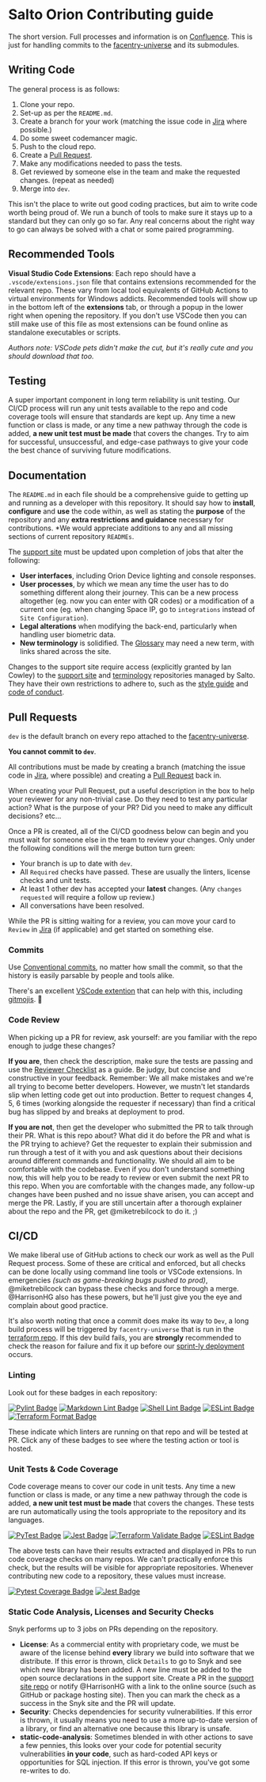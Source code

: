 # Salto Orion Contributing guide

The short version.
Full processes and information is on [Confluence](https://touchbyte.atlassian.net/wiki/x/AYAiAg).
This is just for handling commits to the [facentry-universe](https://github.com/touchbyteltd/facentry-universe) and its submodules.

## Writing Code

The general process is as follows:

1. Clone your repo.
2. Set-up as per the `README.md`.
3. Create a branch for your work (matching the issue code in [Jira](https://touchbyte.atlassian.net/jira/software/projects/FE/boards/1) where possible.)
4. Do some sweet codemancer magic.
5. Push to the cloud repo.
6. Create a [Pull Request](https://docs.github.com/en/pull-requests/collaborating-with-pull-requests/proposing-changes-to-your-work-with-pull-requests/about-pull-requests).
7. Make any modifications needed to pass the tests.
8. Get reviewed by someone else in the team and make the requested changes. (repeat as needed)
9. Merge into `dev`.

This isn't the place to write out good coding practices, but aim to write code worth being proud of.
We run a bunch of tools to make sure it stays up to a standard but they can only go so far.
Any real concerns about the right way to go can always be solved with a chat or some paired programming.

## Recommended Tools

**Visual Studio Code Extensions**:
Each repo should have a `.vscode/extensions.json` file that contains extensions recommended for the relevant repo.
These vary from local tool equivalents of GitHub Actions to virtual environments for Windows addicts.
Recommended tools will show up in the bottom left of the **extensions** tab, or through a popup in the lower right when opening the repository.
If you don't use VSCode then you can still make use of this file as most extensions can be found online as standalone executables or scripts.

*Authors note: VSCode pets didn't make the cut, but it's really cute and you should download that too.*

## Testing

A super important component in long term reliability is unit testing.
Our CI/CD process will run any unit tests available to the repo and code coverage tools will ensure that standards are kept up.
Any time a new function or class is made, or any time a new pathway through the code is added, **a new unit test must be made** that covers the changes.
Try to aim for successful, unsuccessful, and edge-case pathways to give your code the best chance of surviving future modifications.

## Documentation

The `README.md` in each file should be a comprehensive guide to getting up and running as a developer with this repository.
It should say how to **install**, **configure** and **use** the code within, as well as stating the **purpose** of the repository and any **extra restrictions and guidance** necessary for contributions.
*We would appreciate additions to any and all missing sections of current repository `READMEs`.

The [support site](https://support.saltosystems.com/orion) must be updated upon completion of jobs that alter the following:

- **User interfaces**, including Orion Device lighting and console responses.
- **User processes**, by which we mean any time the user has to do something different along their journey.
This can be a new process altogether (eg. now you can enter with QR codes) or a modification of a current one (eg. when changing Space IP, go to `integrations` instead of `Site Configuration`).
- **Legal alterations** when modifying the back-end, particularly when handling user biometric data.
- **New terminology** is solidified.
The [Glossary](https://support.saltosystems.com/orion/glossary/) may need a new term, with links shared across the site.

Changes to the support site require access (explicitly granted by Ian Cowley) to the [support site](https://github.com/saltosystems-internal/support.saltosystems.com) and [terminology](https://github.com/saltosystems-internal/terminology) repositories managed by Salto.
They have their own restrictions to adhere to, such as the [style guide](https://github.com/saltosystems-internal/.github/blob/main/docs/documentation-style-guide.md) and [code of conduct](https://saltosystems.com/en/sustainability-governance).

## Pull Requests

`dev` is the default branch on every repo attached to the [facentry-universe](https://github.com/touchbyteltd/facentry-universe).

**You cannot commit to `dev`**.

All contributions must be made by creating a branch (matching the issue code in [Jira](https://touchbyte.atlassian.net/jira/software/projects/FE/boards/1), where possible) and creating a [Pull Request](https://docs.github.com/en/pull-requests/collaborating-with-pull-requests/proposing-changes-to-your-work-with-pull-requests/about-pull-requests) back in.

When creating your Pull Request, put a useful description in the box to help your reviewer for any non-trivial case.
Do they need to test any particular action?
What is the purpose of your PR?
Did you need to make any difficult decisions?
etc...

Once a PR is created, all of the CI/CD goodness below can begin and you must wait for someone else in the team to review your changes.
Only under the following conditions will the merge button turn green:

- Your branch is up to date with `dev`.
- All `Required` checks have passed.
These are usually the linters, license checks and unit tests.
- At least 1 other dev has accepted your **latest** changes.
(Any `changes requested` will require a follow up review.)
- All conversations have been resolved.

While the PR is sitting waiting for a review, you can move your card  to `Review` in [Jira](https://touchbyte.atlassian.net/jira/software/projects/FE/boards/1) (if applicable) and get started on something else.

### Commits

Use [Conventional commits](https://www.conventionalcommits.org/en/v1.0.0/), no matter how small the commit, so that the history is easily parsable by people and tools alike.

There's an excellent [VSCode extention](https://marketplace.visualstudio.com/items?itemName=vivaxy.vscode-conventional-commits) that can help with this, including [gitmojis](https://gitmoji.dev/). 💩

### Code Review

When picking up a PR for review, ask yourself: are you familiar with the repo enough to judge these changes?

**If you are**, then check the description, make sure the tests are passing and use the [Reviewer Checklist](https://github.com/touchbyteltd/.github/blob/master/PULL_REQUEST_TEMPLATE.md) as a guide.
Be judgy, but concise and constructive in your feedback.
Remember: We all make mistakes and we're all trying to become better developers.
However, we mustn't let standards slip when letting code get out into production.
Better to request changes 4, 5, 6 times (working alongside the requester if necessary) than find a critical bug has slipped by and breaks at deployment to prod.

**If you are not**, then get the developer who submitted the PR to talk through their PR.
What is this repo about?
What did it do before the PR and what is the PR trying to achieve?
Get the requester to explain their submission and run through a test of it with you and ask questions about their decisions around different commands and functionality.
We should all aim to be comfortable with the codebase.
Even if you don't understand something now, this will help you to be ready to review or even submit the next PR to this repo.
When you are comfortable with the changes made, any follow-up changes have been pushed and no issue shave arisen, you can accept and merge the PR.
Lastly, if you are still uncertain after a thorough explainer about the repo and the PR, get @miketrebilcock to do it. ;)

## CI/CD

We make liberal use of GitHub actions to check our work as well as the Pull Request process.
Some of these are critical and enforced, but all checks can be done locally using command line tools or VSCode extensions.
In emergencies *(such as game-breaking bugs pushed to prod)*, @miketrebilcock can bypass these checks and force through a merge.
@HarrisonHG also has these powers, but he'll just give you the eye and complain about good practice.

It's also worth noting that once a commit does make its way to `Dev`, a long build process will be triggered by `facentry-universe` that is run in the [terraform repo](https://github.com/touchbyteltd/terraform/actions/workflows/create-update-env.yml).
If this dev build fails, you are **strongly** recommended to check the reason for failure and fix it up before our [sprint-ly deployment](https://touchbyte.atlassian.net/wiki/spaces/FaceEntry/pages/113541136/Development+Deployment+Process#Closing-the-Sprint) occurs.

### Linting

Look out for these badges in each repository:

[![Pylint Badge](https://img.shields.io/badge/linting-pylint-darkblue)](https://github.com/pylint-dev/pylint)
[![Markdown Lint Badge](https://img.shields.io/badge/linting-MarkdownLint-blue)](https://github.com/DavidAnson/markdownlint-cli2-action)
[![Shell Lint Badge](https://img.shields.io/badge/linting-ShellCheck-brightgreen)](https://github.com/koalaman/shellcheck)
[![ESLint Badge](https://img.shields.io/badge/linting-ESLint-blue)](https://eslint.org/)
[![Terraform Format Badge](https://img.shields.io/badge/formatter-Terraform-purple)](https://developer.hashicorp.com/terraform/cli/commands/fmt)

These indicate which linters are running on that repo and will be tested at PR.
Click any of these badges to see where the testing action or tool is hosted.

### Unit Tests & Code Coverage

Code coverage means to cover our code in unit tests.
Any time a new function or class is made, or any time a new pathway through the code is added, **a new unit test must be made** that covers the changes.
These tests are run automatically using the tools appropriate to the repository and its languages.

[![PyTest Badge](https://img.shields.io/badge/testing-PyTest-darkblue)](https://pypi.org/project/pytest/)
[![Jest Badge](https://img.shields.io/badge/testing-Jest-green)](https://jestjs.io/docs/getting-started)
[![Terraform Validate Badge](https://img.shields.io/badge/validater-Terraform-purple)](https://developer.hashicorp.com/terraform/cli/commands/validate)
[![ESLint Badge](https://img.shields.io/badge/testing-ESLint-blue)](https://eslint.org/)

The above tests can have their results extracted and displayed in PRs to run code coverage checks on many repos.
We can't practically enforce this check, but the results will be visible for appropriate repositories.
Whenever contributing new code to a repository, these values must increase.

[![Pytest Coverage Badge](https://img.shields.io/badge/Code_Coverage-PyTest-darkblue)](MishaKav/pytest-coverage-comment)
[![Jest Badge](https://img.shields.io/badge/Code_Coverage-Jest-green)](https://github.com/ArtiomTr/jest-coverage-report-action)

### Static Code Analysis, Licenses and Security Checks

Snyk performs up to 3 jobs on PRs depending on the repository.

- **License**: As a commercial entity with proprietary code, we must be aware of the license behind **every** library we build into software that we distribute.
If this error is thrown, click `Details` to go to Snyk and see which new library has been added.
A new line must be added to the open source declarations in the support site.
Create a PR in the [support site repo](https://github.com/saltosystems-internal/support.saltosystems.com) or notify @HarrisonHG with a link to the online source (such as GitHub or package hosting site).
Then you can mark the check as a success in the Snyk site and the PR will update.
- **Security**: Checks dependencies for security vulnerabilities.
If this error is thrown, it usually means you need to use a more up-to-date version of a library, or find an alternative one because this library is unsafe.
- **static-code-analysis**: Sometimes blended in with other actions to save a few pennies, this looks over your code for potential security vulnerabilities **in your code**, such as hard-coded API keys or opportunities for SQL injection.
If this error is thrown, you've got some re-writes to do.

